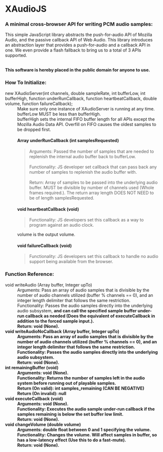 <h1>XAudioJS</h1>
<h3>A minimal cross-browser API for writing PCM audio samples:</h3>
<p>This simple JavaScript library abstracts the push-for-audio API of Mozilla Audio, and the passive callback API of Web Audio.
This library introduces an abstraction layer that provides a push-for-audio and a callback API in one. We even provide a flash fallback to bring us to a total of 3 APIs supported.</p>
<br>
<b>This software is hereby placed in the public domain for anyone to use.</b>
<br>
<h3>How To Initialize:</h3>
<dl>
	<dt>new XAudioServer(int channels, double sampleRate, int bufferLow, int bufferHigh, function underRunCallback, function heartbeatCallback, double volume, function failureCallback);</dt>
		<dd>Make sure only one instance of XAudioServer is running at any time.</dd>
		<dd>bufferLow MUST be less than bufferHigh.</dd>
		<dd>bufferHigh sets the internal FIFO buffer length for all APIs except the Mozilla Audio Data API. Overfill on FIFO causes the oldest samples to be dropped first.</dd>
		<dd>
			<h4>Array underRunCallback (int samplesRequested)</h4>
			<blockquote>
				Arguments: Passed the number of samples that are needed to replenish the internal audio buffer back to bufferLow.<br><br>
				Functionality: JS developer set callback that can pass back any number of samples to replenish the audio buffer with.<br><br>
				Return: Array of samples to be passed into the underlying audio buffer. MUST be divisible by number of channels used (Whole frames required.). The return array length DOES NOT NEED to be of length samplesRequested.
			</blockquote>
		</dd>
        <dd>
            <h4>void heartbeatCallback (void)</h4>
            <blockquote>
                Functionality: JS developers set this callback as a way to program against an audio clock.
            </blockquote>
        </dd>
		<dd>volume is the output volume.</dd>
		<dd>
			<h4>void failureCallback (void)</h4>
			<blockquote>
				Functionality: JS developers set this callback to handle no audio support being available from the browser.
			</blockquote>
		</dd>
</dl>
<h3>Function Reference:</h3>
<dl>
	<dt>void writeAudio (Array buffer, Integer upTo)</dt>
		<dd>Arguments: Pass an array of audio samples that is divisible by the number of audio channels utilized (buffer % channels == 0), and an integer length delimiter that follows the same restriction.</dd>
		<dd>Functionality: Passes the audio samples directly into the underlying audio subsystem, <b>and can call the specified sample buffer under-run callback as needed (Does the equivalent of executeCallback in addition to the forced sample input.)<b>.</dd>
		<dd>Return: void (None).</dd>
	<dt>void writeAudioNoCallback (Array buffer, Integer upTo)</dt>
		<dd>Arguments: Pass an array of audio samples that is divisible by the number of audio channels utilized (buffer % channels == 0), and an integer length delimiter that follows the same restriction.</dd>
		<dd>Functionality: Passes the audio samples directly into the underlying audio subsystem.</dd>
		<dd>Return: void (None).</dd>
	<dt>int remainingBuffer (void)</dt>
		<dd>Arguments: void (None).</dd>
		<dd>Functionality: Returns the number of samples left in the audio system before running out of playable samples.</dd>
		<dd>Return (On valid): int samples_remaining (<b>CAN BE NEGATIVE<b>)</dd>
		<dd>Return (On invalid): null</dd>
	<dt>void executeCallback (void)</dt>
		<dd>Arguments: void (None).</dd>
		<dd>Functionality: Executes the audio sample under-run callback if the samples remaining is below the set buffer low limit.</dd>
		<dd>Return: void (None).</dd>
	<dt>void changeVolume (double volume)</dt>
		<dd>Arguments: double float between 0 and 1 specifying the volume.</dd>
		<dd>Functionality: Changes the volume. Will affect samples in buffer, so has a low-latency effect (Use this to do a fast-mute).</dd>
		<dd>Return: void (None).</dd>
</dl>